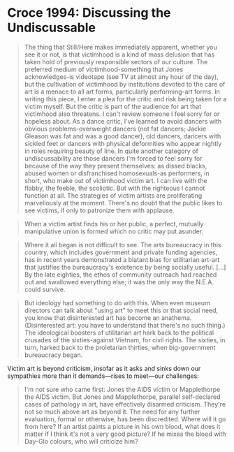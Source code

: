 # Croce 1994: Discussing the Undiscussable

> The thing that Still/Here makes immediately apparent, whether you see it or not, is that victimhood is a kind of mass delusion that has taken hold of previously responsible sectors of our culture. The preferred medium of victimhood-something that Jones acknowledges-is videotape (see TV at almost any hour of the day), but the cultivation of victimhood by institutions devoted to the care of art is a menace to all art forms, particularly performing-art forms. In writing this piece, I enter a plea for the critic and risk being taken for a victim myself. But the critic is part of the audience for art that victimhood also threatens. I can't review someone I feel sorry for or hopeless about. As a dance critic, I've learned to avoid dancers with obvious problems-overweight dancers (not fat dancers; Jackie Gleason was fat and was a good dancer), old dancers, dancers with sickled feet or dancers with physical deformities who appear nightly in roles requiring beauty of line. In quite another category of undiscussability are those dancers I'm forced to feel sorry for because of the way they present themselves: as dissed blacks, abused women or disfranchised homosexuals-as performers, in short, who make out of victimhood victim art. I can live with the flabby, the feeble, the scoliotic. But with the righteous I cannot function at all. The strategies of victim artists are proliferating marvellously at the moment. There's no doubt that the public likes to see victims, if only to patronize them with applause.

> When a victim artist finds his or her public, a perfect, mutually manipulative union is formed which no critic may put asunder.

> Where it all began is not difficult to see. The arts bureaucracy in this country, which includes government and private funding agencies, has in recent years demonstrated a blatant bias for utilitarian art-art that justifies the bureaucracy's existence by being socially useful. [...] By the late eighties, the ethos of community outreach had reached out and swallowed everything else; it was the only way the N.E.A. could survive.

> But ideology had something to do with this. When even museum directors can talk about "using art" to meet this or that social need, you know that disinterested art has become an anathema. (Disinterested art: you have to understand that there's no such thing.) The ideological boosters of utilitarian art hark back to the political crusades of the sixties-against Vietnam, for civil rights. The sixties, in turn, harked back to the proletarian thirties, when big-government bureaucracy began.

Victim art is beyond criticism, insofar as it asks and sinks down our sympathies more than it demands—rises to meet—our challenges:

> I'm not sure who came first: Jones the AIDS victim or Mapplethorpe the AIDS victim. But Jones and Mapplethorpe, parallel self-declared cases of pathology in art, have effectively disarmed criticism. They're not so much above art as beyond it. The need for any further evaluation, formal or otherwise, has been discredited. Where will it go from here? If an artist paints a picture in his own blood, what does it matter if I think it's not a very good picture? If he mixes the blood with Day-Glo colours, who will criticize him?